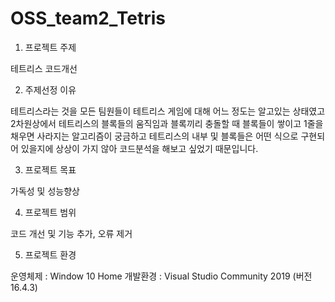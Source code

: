 # OSS_team2_Tetris

1) 프로젝트 주제

테트리스 코드개선


2) 주제선정 이유

테트리스라는 것을 모든 팀원들이 테트리스 게임에 대해 어느 정도는 알고있는 상태였고 
2차원상에서 테트리스의 블록들의 움직임과 블록끼리 충돌할 때 블록들이 쌓이고 1줄을 채우면 사라지는 알고리즘이 궁금하고 
테트리스의 내부 및 블록들은 어떤 식으로 구현되어 있을지에 상상이 가지 않아 코드분석을 해보고 싶었기 때문입니다.

3) 프로젝트 목표

가독성 및 성능향상

4) 프로젝트 범위

코드 개선 및 기능 추가, 오류 제거

5) 프로젝트 환경

운영체제 : Window 10 Home
개발환경 : Visual Studio Community 2019 (버전16.4.3)
